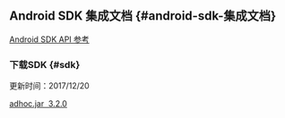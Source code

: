 ## Android SDK 集成文档 {#android-sdk-集成文档}

[Android SDK API 参考](http://www.appadhoc.com/android/reference/)

###  下载SDK {#sdk}

更新时间：2017/12/20

[adhoc.jar  3.2.0](https://www.appadhoc.com/downloads/android/adhoc-v3.2.0-all.jar)



